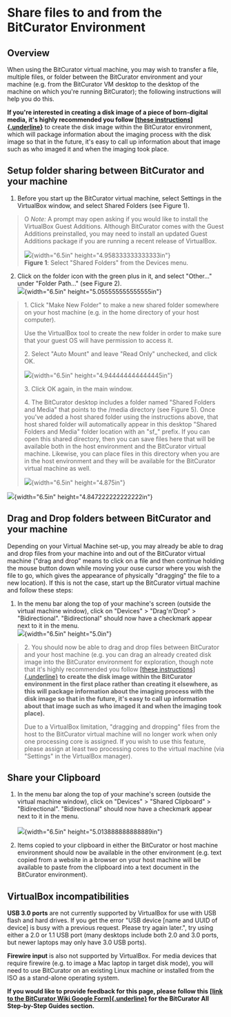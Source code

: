 # **Share files to and from the BitCurator Environment**

## **Overview**

When using the BitCurator virtual machine, you may wish to transfer a
file, multiple files, or folder between the BitCurator environment and
your machine (e.g. from the BitCurator VM desktop to the desktop of the
machine on which you\'re running BitCurator); the following instructions
will help you do this.

**If you\'re interested in creating a disk image of a piece of
born-digital media, it\'s highly recommended you follow [[these
instructions]{.underline}](https://confluence.educopia.org/display/BC/Imaging+with+Guymager)**
to create the disk image within the BitCurator environment, which will
package information about the imaging process with the disk image so
that in the future, it\'s easy to call up information about that image
such as who imaged it and when the imaging took place.

## **Setup folder sharing between BitCurator and your machine**

1.  Before you start up the BitCurator virtual machine, select Settings
    in the VirtualBox window, and select Shared Folders (see Figure 1).

> O *Note:* A prompt may open asking if you would like to install the
> VirtualBox Guest Additions. Although BitCurator comes with the Guest
> Additions preinstalled, you may need to install an updated Guest
> Additions package if you are running a recent release of VirtualBox.
>
> ![](./media/image5.png){width="6.5in" height="4.958333333333333in"}\
> **Figure 1**: Select \"Shared Folders\" from the Devices menu.

2.  Click on the folder icon with the green plus in it, and select
    "Other\..." under "Folder Path\..." (see Figure 2).\
    ![](./media/image6.png){width="6.5in" height="5.055555555555555in"}

> 1\. Click "Make New Folder" to make a new shared folder somewhere on
> your host machine (e.g. in the home directory of your host computer).
>
> Use the VirtualBox tool to create the new folder in order to make sure
> that your guest OS will have permission to access it.
>
> 2\. Select "Auto Mount" and leave \"Read Only\" unchecked, and click
> OK.
>
> ![](./media/image7.png){width="6.5in" height="4.944444444444445in"}
>
> 3\. Click OK again, in the main window.
>
> 4\. The BitCurator desktop includes a folder named \"Shared Folders
> and Media\" that points to the /media directory (see Figure 5). Once
> you\'ve added a host shared folder using the instructions above, that
> host shared folder will automatically appear in this desktop \"Shared
> Folders and Media\" folder location with an \"sf\_\" prefix. If you
> can open this shared directory, then you can save files here that will
> be available both in the host environment and the BitCurator virtual
> machine. Likewise, you can place files in this directory when you are
> in the host environment and they will be available for the BitCurator
> virtual machine as well.
>
> ![](./media/image1.png){width="6.5in" height="4.875in"}

![](./media/image2.png){width="6.5in" height="4.847222222222222in"}

## **Drag and Drop folders between BitCurator and your machine**

Depending on your Virtual Machine set-up, you may already be able to
drag and drop files from your machine into and out of the BitCurator
virtual machine (\"drag and drop\" means to click on a file and then
continue holding the mouse button down while moving your ouse cursor
where you wish the file to go, which gives the appearance of physically
\"dragging\" the file to a new location). If this is not the case, start
up the BitCurator virtual machine and follow these steps:

1.  In the menu bar along the top of your machine\'s screen (outside the
    virtual machine window), click on \"Devices\" \> \"Drag\'n\'Drop\"
    \> \"Bidirectional\". \"Bidirectional\" should now have a checkmark
    appear next to it in the menu.\
    ![](./media/image3.png){width="6.5in" height="5.0in"}

> 2\. You should now be able to drag and drop files between BitCurator
> and your host machine (e.g. you can drag an already created disk image
> into the BitCurator environment for exploration, though note that
> it\'s highly recommended you follow [[these
> instructions]{.underline}](http://wiki.bitcurator.net/index.php?title=Creating_a_Disk_Image_Using_Guymager)
> **to create the disk image within the BitCurator environment in the
> first place rather than creating it elsewhere, as this will package
> information about the imaging process with the disk image so that in
> the future, it\'s easy to call up information about that image such as
> who imaged it and when the imaging took place).**
>
> Due to a VirtualBox limitation, \"dragging and dropping\" files from
> the host to the BitCurator virtual machine will no longer work when
> only one processing core is assigned. If you wish to use this feature,
> please assign at least two processing cores to the virtual machine
> (via \"Settings\" in the VirtualBox manager).

## **Share your Clipboard**

1.  In the menu bar along the top of your machine\'s screen (outside the
    virtual machine window), click on \"Devices\" \> \"Shared
    Clipboard\" \> \"Bidirectional\". \"Bidirectional\" should now have
    a checkmark appear next to it in the menu.\
    \
    ![](./media/image4.png){width="6.5in" height="5.013888888888889in"}

2.  Items copied to your clipboard in either the BitCurator or host
    machine environment should now be available in the other environment
    (e.g. text copied from a website in a browser on your host machine
    will be available to paste from the clipboard into a text document
    in the BitCurator environment).

## **VirtualBox incompatibilities**

**USB 3.0 ports** are not currently supported by VirtualBox for use with
USB flash and hard drives. If you get the error \"USB device \[name and
UUID of device\] is busy with a previous request. Please try again
later.\", try using either a 2.0 or 1.1 USB port (many desktops include
both 2.0 and 3.0 ports, but newer laptops may only have 3.0 USB ports).

**Firewire input** is also not supported by VirtualBox. For media
devices that require firewire (e.g. to image a Mac laptop in target disk
mode), you will need to use BitCurator on an existing Linux machine or
installed from the ISO as a stand-alone operating system.

**If you would like to provide feedback for this page, please follow
this** **[[link to the BitCurator Wiki Google
Form]{.underline}](https://docs.google.com/forms/d/e/1FAIpQLSelmRx1VmgDEg3dU5_8cXZy9MZ5v8_sAl-Ur2nPFLAi6Lvu2w/viewform?usp=sf_link)
for the BitCurator All Step-by-Step Guides section.**
